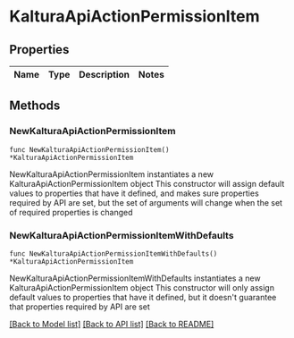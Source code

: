 # KalturaApiActionPermissionItem

## Properties

Name | Type | Description | Notes
------------ | ------------- | ------------- | -------------

## Methods

### NewKalturaApiActionPermissionItem

`func NewKalturaApiActionPermissionItem() *KalturaApiActionPermissionItem`

NewKalturaApiActionPermissionItem instantiates a new KalturaApiActionPermissionItem object
This constructor will assign default values to properties that have it defined,
and makes sure properties required by API are set, but the set of arguments
will change when the set of required properties is changed

### NewKalturaApiActionPermissionItemWithDefaults

`func NewKalturaApiActionPermissionItemWithDefaults() *KalturaApiActionPermissionItem`

NewKalturaApiActionPermissionItemWithDefaults instantiates a new KalturaApiActionPermissionItem object
This constructor will only assign default values to properties that have it defined,
but it doesn't guarantee that properties required by API are set


[[Back to Model list]](../README.md#documentation-for-models) [[Back to API list]](../README.md#documentation-for-api-endpoints) [[Back to README]](../README.md)


